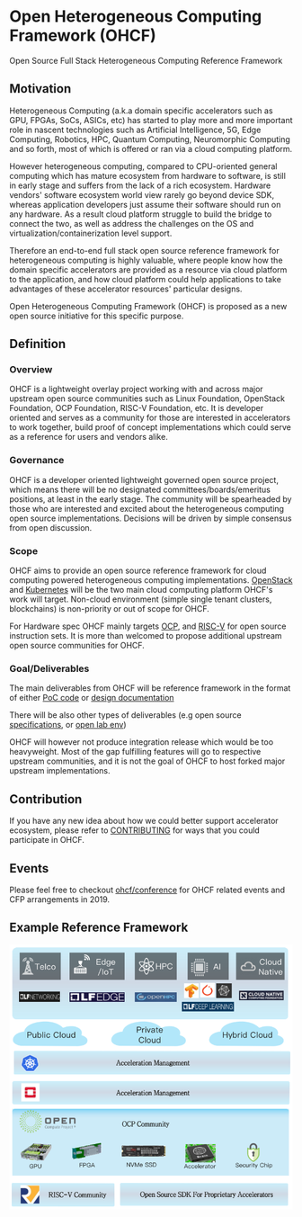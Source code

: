 # Open Heterogeneous Computing Framework (OHCF)
Open Source Full Stack Heterogeneous Computing Reference Framework

## Motivation
Heterogeneous Computing (a.k.a domain specific accelerators such as GPU, FPGAs, SoCs, ASICs, etc) has started to play more and more important role in nascent technologies such as Artificial Intelligence, 5G, Edge Computing, Robotics, HPC, Quantum Computing, Neuromorphic Computing and so forth, most of which is offered or ran via a cloud computing platform.

However heterogeneous computing, compared to CPU-oriented general computing which has mature ecosystem from hardware to software, is still in early stage and suffers from the lack of a rich ecosystem. Hardware vendors' software ecosystem world view rarely go beyond device SDK, whereas application developers just assume their software should run on any hardware. As a result cloud platform struggle to build the bridge to connect the two, as well as address the challenges on the OS and virtualization/containerization level support.

Therefore an end-to-end full stack open source reference framework for heterogeneous computing is highly valuable, where people know how the domain specific accelerators are provided as a resource via cloud platform to the application, and how cloud platform could help applications to take advantages of these accelerator resources' particular designs.

Open Heterogeneous Computing Framework (OHCF) is proposed as a new open source initiative for this specific purpose.

## Definition
### Overview
OHCF is a lightweight overlay project working with and across major upstream open source communities such as Linux Foundation, OpenStack Foundation, OCP Foundation, RISC-V Foundation, etc. It is developer oriented and serves as a community for those are interested in accelerators to work together, build proof of concept implementations which could serve as a reference for users and vendors alike.

### Governance
OHCF is a developer oriented lightweight governed open source project, which means there will be no designated committees/boards/emeritus positions, at least in the early stage. The community will be spearheaded by those who are interested and excited about the heterogeneous computing open source implementations. Decisions will be driven by simple consensus from open discussion.

### Scope
OHCF aims to provide an open source reference framework for cloud computing powered heterogeneous computing implementations. [OpenStack](www.openstack.org) and [Kubernetes](www.kubernetes.io) will be the two main cloud computing platform OHCF's work will target. Non-cloud environment (simple single tenant clusters, blockchains) is non-priority or out of scope for OHCF.

For Hardware spec OHCF mainly targets [OCP](https://www.opencompute.org/), and [RISC-V](https://riscv.org/) for open source instruction sets. It is more than welcomed to propose additional upstream open source communities for OHCF.

### Goal/Deliverables
The main deliverables from OHCF will be reference framework in the format of either [PoC code](https://github.com/open-heterogeneous-computing-framework/PoC) or [design documentation](https://github.com/open-heterogeneous-computing-framework/community/tree/master/formula)

There will be also other types of deliverables (e.g open source [specifications](https://github.com/open-heterogeneous-computing-framework/Specs), or [open lab env](https://github.com/open-heterogeneous-computing-framework/Lab))

OHCF will however not produce integration release which would be too heavyweight. Most of the gap fulfilling features will go to respective upstream communities, and it is not the goal of OHCF to host forked major upstream implementations.

## Contribution
If you have any new idea about how we could better support accelerator ecosystem, please refer to [CONTRIBUTING](./CONTRIBUTING.md) for ways that you could participate in OHCF.

## Events
Please feel free to checkout [ohcf/conference](https://github.com/open-heterogeneous-computing-framework/conference/blob/master/2019-events.md) for OHCF related events and CFP arrangements in 2019.

## Example Reference Framework
![Figure 1: Example Reference Framework Architecture](./example-arch.png "Figure 1: Example Reference Framework Architecture")
